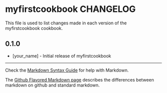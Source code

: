 myfirstcookbook CHANGELOG
=========================

This file is used to list changes made in each version of the myfirstcookbook cookbook.

0.1.0
-----
- [your_name] - Initial release of myfirstcookbook

- - -
Check the [Markdown Syntax Guide](http://daringfireball.net/projects/markdown/syntax) for help with Markdown.

The [Github Flavored Markdown page](http://github.github.com/github-flavored-markdown/) describes the differences between markdown on github and standard markdown.
